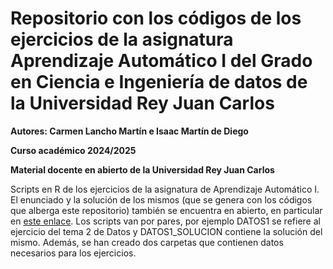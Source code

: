 # Repositorio con los códigos de los ejercicios de la asignatura Aprendizaje Automático I del Grado en Ciencia e Ingeniería de datos de la Universidad Rey Juan Carlos

**Autores: Carmen Lancho Martín e Isaac Martín de Diego**  <br />
 
**Curso académico 2024/2025**  <br />

**Material docente en abierto de la Universidad Rey Juan Carlos**  <br />


Scripts en R de los ejercicios de la asignatura de Aprendizaje Automático I. El enunciado y la solución de los mismos (que se genera con los códigos que alberga este repositorio) también se encuentra en abierto, en particular en [este enlace](https://burjcdigital.urjc.es/bitstream/handle/10115/27432/Ejercicios_AprendizajeAutomatico.pdf?sequence=1&isAllowed=y). Los scripts van por pares, por ejemplo DATOS1 se refiere al ejercicio del tema 2 de Datos y DATOS1_SOLUCION contiene la solución del mismo.
Además, se han creado dos carpetas que contienen datos necesarios para los ejercicios.
